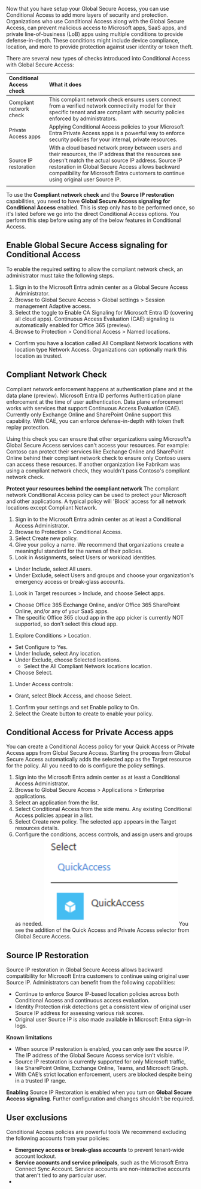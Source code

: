 Now that you have setup your Global Secure Access, you can use Conditional Access to add more layers of security and protection. Organizations who use Conditional Access along with the Global Secure Access, can prevent malicious access to Microsoft apps, SaaS apps, and private line-of-business (LoB) apps using multiple conditions to provide defense-in-depth. These conditions might include device compliance, location, and more to provide protection against user identity or token theft.

There are several new types of checks introduced into Conditional Access with Global Secure Access:

| Conditional Access check | What it does |
| :--- | :--- |
| Compliant network check | This compliant network check ensures users connect from a verified network connectivity model for their specific tenant and are compliant with security policies enforced by administrators. |
| Private Access apps | Applying Conditional Access policies to your Microsoft Entra Private Access apps is a powerful way to enforce security policies for your internal, private resources. |
| Source IP restoration | With a cloud based network proxy between users and their resources, the IP address that the resources see doesn't match the actual source IP address. Source IP restoration in Global Secure Access allows backward compatibility for Microsoft Entra customers to continue using original user Source IP. |
| | |

To use the **Compliant network check** and the **Source IP restoration** capabilities, you need to have **Global Secure Access signaling for Conditional Access** enabled. This is step only has to be performed once, so it's listed before we go into the direct Conditional Access options. You perform this step before using any of the below features in Conditional Access.

## Enable Global Secure Access signaling for Conditional Access
To enable the required setting to allow the compliant network check, an administrator must take the following steps.

1. Sign in to the Microsoft Entra admin center as a Global Secure Access Administrator.
1. Browse to Global Secure Access > Global settings > Session management Adaptive access.
1. Select the toggle to Enable CA Signaling for Microsoft Entra ID (covering all cloud apps). Continuous Access Evaluation (CAE) signaling is automatically enabled for Office 365 (preview).
1. Browse to Protection > Conditional Access > Named locations.
 - Confirm you have a location called All Compliant Network locations with location type Network Access. Organizations can optionally mark this location as trusted.

## Compliant Network Check
Compliant network enforcement happens at authentication plane and at the data plane (preview). Microsoft Entra ID performs Authentication plane enforcement at the time of user authentication. Data plane enforcement works with services that support Continuous Access Evaluation (CAE). Currently only Exchange Online and SharePoint Online support this capability. With CAE, you can enforce defense-in-depth with token theft replay protection.

Using this check you can ensure that other organizations using Microsoft's Global Secure Access services can't access your resources.
For example: Contoso can protect their services like Exchange Online and SharePoint Online behind their compliant network check to ensure only Contoso users can access these resources. If another organization like Fabrikam was using a compliant network check, they wouldn't pass Contoso's compliant network check.

**Protect your resources behind the compliant network**
The compliant network Conditional Access policy can be used to protect your Microsoft and other applications. A typical policy will 'Block' access for all network locations except Compliant Network.

1. Sign in to the Microsoft Entra admin center as at least a Conditional Access Administrator. 
1. Browse to Protection > Conditional Access.
1. Select Create new policy.
1. Give your policy a name. We recommend that organizations create a meaningful standard for the names of their policies.
1. Look in Assignments, select Users or workload identities.
 - Under Include, select All users.
 - Under Exclude, select Users and groups and choose your organization's emergency access or break-glass accounts.
1. Look in Target resources > Include, and choose Select apps.
 - Choose Office 365 Exchange Online, and/or Office 365 SharePoint Online, and/or any of your SaaS apps.
 - The specific Office 365 cloud app in the app picker is currently NOT supported, so don't select this cloud app.
1. Explore Conditions > Location.
 - Set Configure to Yes.
 - Under Include, select Any location.
 - Under Exclude, choose Selected locations.
     - Select the All Compliant Network locations location.
 - Choose Select.
1. Under Access controls:
 - Grant, select Block Access, and choose Select.
1. Confirm your settings and set Enable policy to On.
1. Select the Create button to create to enable your policy.

## Conditional Access for Private Access apps
You can create a Conditional Access policy for your Quick Access or Private Access apps from Global Secure Access. Starting the process from Global Secure Access automatically adds the selected app as the Target resource for the policy. All you need to do is configure the policy settings.

1. Sign into the Microsoft Entra admin center as at least a Conditional Access Administrator.
1. Browse to Global Secure Access > Applications > Enterprise applications.
1. Select an application from the list.
1. Select Conditional Access from the side menu. Any existing Conditional Access policies appear in a list.
1. Select Create new policy. The selected app appears in the Target resources details.
1. Configure the conditions, access controls, and assign users and groups as needed.
![Screenshot of a small portion of the Conditional Access dialog showing that because your launched Conditional Access via the Global Secure Access tools, the policy includes checks for Global Secure Access.](../media/conditional-access-quick-access.png)
You see the addition of the Quick Access and Private Access selector from Global Secure Access.

## Source IP Restoration
Source IP restoration in Global Secure Access allows backward compatibility for Microsoft Entra customers to continue using original user Source IP. Administrators can benefit from the following capabilities:

 - Continue to enforce Source IP-based location policies across both Conditional Access and continuous access evaluation.
 - Identity Protection risk detections get a consistent view of original user Source IP address for assessing various risk scores.
 - Original user Source IP is also made available in Microsoft Entra sign-in logs.

**Known limitations**
 - When source IP restoration is enabled, you can only see the source IP. The IP address of the Global Secure Access service isn't visible.
 - Source IP restoration is currently supported for only Microsoft traffic, like SharePoint Online, Exchange Online, Teams, and Microsoft Graph.
 - With CAE’s strict location enforcement, users are blocked despite being in a trusted IP range.

**Enabling**
Source IP Restoration is enabled when you turn on **Global Secure Access signaling**. Further configuration and changes shouldn't be required.

## User exclusions
Conditional Access policies are powerful tools We recommend excluding the following accounts from your policies:

 - **Emergency access or break-glass accounts** to prevent tenant-wide account lockout.
 - **Service accounts and service principals**, such as the Microsoft Entra Connect Sync Account. Service accounts are non-interactive accounts that aren't tied to any particular user.
 - 